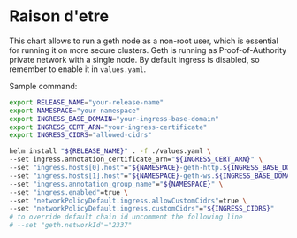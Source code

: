 # Raison d'etre

This chart allows to run a geth node as a non-root user, which is essential for running it on more secure clusters. Geth is running as Proof-of-Authority private network with a single node. By default ingress is disabled, so remember to enable it in `values.yaml`.

Sample command:
```bash
export RELEASE_NAME="your-release-name"
export NAMESPACE="your-namespace"
export INGRESS_BASE_DOMAIN="your-ingress-base-domain"
export INGRESS_CERT_ARN="your-ingress-certificate"
export INGRESS_CIDRS="allowed-cidrs"

helm install "${RELEASE_NAME}" . -f ./values.yaml \
--set ingress.annotation_certificate_arn="${INGRESS_CERT_ARN}" \
--set "ingress.hosts[0].host"="${NAMESPACE}-geth-http.${INGRESS_BASE_DOMAIN}" \
--set "ingress.hosts[1].host"="${NAMESPACE}-geth-ws.${INGRESS_BASE_DOMAIN}" \
--set "ingress.annotation_group_name"="${NAMESPACE}" \
--set "ingress.enabled"=true \
--set "networkPolicyDefault.ingress.allowCustomCidrs"=true \
--set "networkPolicyDefault.ingress.customCidrs"="${INGRESS_CIDRS}"
# to override default chain id uncomment the following line
# --set "geth.networkId"="2337"
```